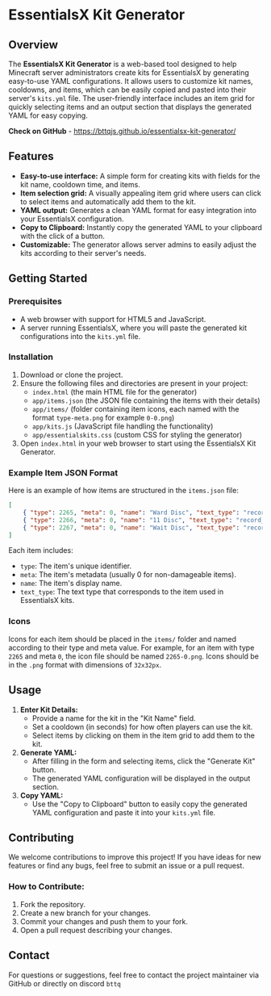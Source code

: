 # EssentialsX Kit Generator

## Overview
The **EssentialsX Kit Generator** is a web-based tool designed to help Minecraft server administrators create kits for EssentialsX by generating easy-to-use YAML configurations. It allows users to customize kit names, cooldowns, and items, which can be easily copied and pasted into their server's `kits.yml` file. The user-friendly interface includes an item grid for quickly selecting items and an output section that displays the generated YAML for easy copying.

**Check on GitHub** - https://bttqjs.github.io/essentialsx-kit-generator/

## Features
- **Easy-to-use interface:** A simple form for creating kits with fields for the kit name, cooldown time, and items.
- **Item selection grid:** A visually appealing item grid where users can click to select items and automatically add them to the kit.
- **YAML output:** Generates a clean YAML format for easy integration into your EssentialsX configuration.
- **Copy to Clipboard:** Instantly copy the generated YAML to your clipboard with the click of a button.
- **Customizable:** The generator allows server admins to easily adjust the kits according to their server's needs.

## Getting Started

### Prerequisites
- A web browser with support for HTML5 and JavaScript.
- A server running EssentialsX, where you will paste the generated kit configurations into the `kits.yml` file.

### Installation
1. Download or clone the project.
2. Ensure the following files and directories are present in your project:
   - `index.html` (the main HTML file for the generator)
   - `app/items.json` (the JSON file containing the items with their details)
   - `app/items/` (folder containing item icons, each named with the format `type-meta.png` for example `0-0.png`)
   - `app/kits.js` (JavaScript file handling the functionality)
   - `app/essentialskits.css` (custom CSS for styling the generator)
3. Open `index.html` in your web browser to start using the EssentialsX Kit Generator.

### Example Item JSON Format
Here is an example of how items are structured in the `items.json` file:

```json
[
    { "type": 2265, "meta": 0, "name": "Ward Disc", "text_type": "record_ward" },
    { "type": 2266, "meta": 0, "name": "11 Disc", "text_type": "record_11" },
    { "type": 2267, "meta": 0, "name": "Wait Disc", "text_type": "record_wait" }
]
```

Each item includes:
- `type`: The item's unique identifier.
- `meta`: The item's metadata (usually 0 for non-damageable items).
- `name`: The item's display name.
- `text_type`: The text type that corresponds to the item used in EssentialsX kits.

### Icons
Icons for each item should be placed in the `items/` folder and named according to their type and meta value. For example, for an item with type `2265` and meta `0`, the icon file should be named `2265-0.png`. Icons should be in the `.png` format with dimensions of `32x32px`.

## Usage
1. **Enter Kit Details:**
   - Provide a name for the kit in the "Kit Name" field.
   - Set a cooldown (in seconds) for how often players can use the kit.
   - Select items by clicking on them in the item grid to add them to the kit.
2. **Generate YAML:**
   - After filling in the form and selecting items, click the "Generate Kit" button.
   - The generated YAML configuration will be displayed in the output section.
3. **Copy YAML:**
   - Use the "Copy to Clipboard" button to easily copy the generated YAML configuration and paste it into your `kits.yml` file.

## Contributing
We welcome contributions to improve this project! If you have ideas for new features or find any bugs, feel free to submit an issue or a pull request.

### How to Contribute:
1. Fork the repository.
2. Create a new branch for your changes.
3. Commit your changes and push them to your fork.
4. Open a pull request describing your changes.


## Contact
For questions or suggestions, feel free to contact the project maintainer via GitHub or directly on discord `bttq`
